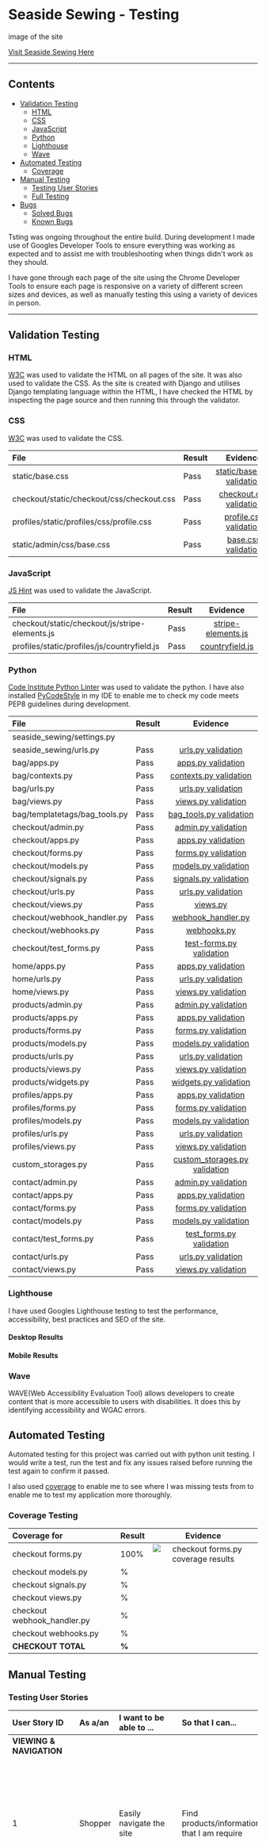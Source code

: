 # Seaside Sewing - Testing

image of the site

[Visit Seaside Sewing Here](https://seaside-sewing.herokuapp.com/)

---

## Contents

* [Validation Testing](#validation-testing)
  * [HTML](#html)
  * [CSS](#css)
  * [JavaScript](#javascript)
  * [Python](#python)
  * [Lighthouse](#lighthouse)
  * [Wave](#wave)
* [Automated Testing](#automated-testing)
  * [Coverage](#coverage-testing)
* [Manual Testing](#manual-testing)
  * [Testing User Stories](#testing-user-stories)
  * [Full Testing](#full-testing)
* [Bugs](#bugs)
  * [Solved Bugs](#solved-bugs)
  * [Known Bugs](#known-bugs)

Tsting was ongoing throughout the entire build. During development I made use of Googles Developer Tools to ensure everything was working as expected and to assist me with troubleshooting when things didn't work as they should.

I have gone through each page of the site using the Chrome Developer Tools to ensure each page is responsive on a variety of different screen sizes and devices, as well as manually testing this using a variety of devices in person.

---

## Validation Testing

### HTML

[W3C](https://validator.w3.org/) was used to validate the HTML on all pages of the site. It was also used to validate the CSS. As the site is created with Django and utilises Django templating language within the HTML, I have checked the HTML by inspecting the page source and then running this through the validator.

### CSS

[W3C](https://validator.w3.org/) was used to validate the CSS.

| File | Result | Evidence |
| :--- | :--- | :---: |
| static/base.css | Pass | [static/base.css validation](documentation/testing/validation/css/base-validation.png) |
| checkout/static/checkout/css/checkout.css | Pass | [checkout.css validation](documentation/testing/validation/css/checkout-checkout-validation.png) |
| profiles/static/profiles/css/profile.css | Pass | [profile.css validation](documentation/testing/validation/css/profiles-profile-validation.png) |
| static/admin/css/base.css| Pass | [base.css validation](documentation/testing/validation/css/admin-base-validation.png) |

### JavaScript

[JS Hint](https://jshint.com/) was used to validate the JavaScript.

| File | Result | Evidence |
| :--- | :--- | :---: |
| checkout/static/checkout/js/stripe-elements.js | Pass | [stripe-elements.js](documentation/testing/validation/js/checkout-stripe-elements-validation.png) |
| profiles/static/profiles/js/countryfield.js | Pass |[countryfield.js](documentation/testing/validation/js/profiles-countryfield-validation.png) |

### Python

[Code Institute Python Linter](https://pep8ci.herokuapp.com/) was used to validate the python. I have also installed [PyCodeStyle](https://pycodestyle.pycqa.org/en/latest/intro.html#configuration) in my IDE to enable me to check my code meets PEP8 guidelines during development.

| File | Result | Evidence |
| :--- | :--- | :---: |
| seaside_sewing/settings.py |  ||
| seaside_sewing/urls.py | Pass | [urls.py validation](documentation/testing/validation/python/seaside_sewing-urls-validation.png) |
| bag/apps.py | Pass | [apps.py validation](documentation/testing/validation/python/bag-apps-validation.png) |
| bag/contexts.py | Pass | [contexts.py validation](documentation/testing/validation/python/bag-contexts-validation.png) |
| bag/urls.py | Pass | [urls.py validation](documentation/testing/validation/python/bag-urls-validation.png) |
| bag/views.py | Pass | [views.py validation](documentation/testing/validation/python/bag-views-validation.png) |
| bag/templatetags/bag_tools.py | Pass | [bag_tools.py validation](documentation/testing/validation/python/bag-bag_tools-validation.png)|
| checkout/admin.py | Pass | [admin.py validation](documentation/testing/validation/python/checkout-admin-validation.png) |
| checkout/apps.py | Pass | [apps.py validation](documentation/testing/validation/python/checkout-apps-validation.png) |
|checkout/forms.py | Pass | [forms.py validation](documentation/testing/validation/python/checkout-forms-validation.png) |
| checkout/models.py | Pass | [models.py validation](documentation/testing/validation/python/checkout-models-validation.png) |
| checkout/signals.py | Pass | [signals.py validation](documentation/testing/validation/python/checkout-signals-validation.png) |
| checkout/urls.py | Pass | [urls.py validation](documentation/testing/validation/python/checkout-urls-validation.png) |
| checkout/views.py | Pass | [views.py](documentation/testing/validation/python/checkout-views-validation.png) |
| checkout/webhook_handler.py | Pass | [webhook_handler.py](documentation/testing/validation/python/checkout-webhook_handler-validation.png) |
| checkout/webhooks.py | Pass| [webhooks.py](documentation/testing/validation/python/checkout-webhooks-validation.png) |
| checkout/test_forms.py | Pass | [test-forms.py validation](documentation/testing/validation/python/checkout-test-forms-validation.png)|
| home/apps.py | Pass | [apps.py validation](documentation/testing/validation/python/home-apps-validation.png) |
| home/urls.py | Pass | [urls.py validation](documentation/testing/validation/python/home-urls-validation.png)|
| home/views.py | Pass | [views.py validation](documentation/testing/validation/python/home-views-validation.png) |
| products/admin.py | Pass | [admin.py validation](documentation/testing/validation/python/products-admin-validation.png) |
| products/apps.py | Pass | [apps.py validation](documentation/testing/validation/python/products-apps-validation.png) |
| products/forms.py | Pass | [forms.py validation](documentation/testing/validation/python/products-forms-validation.png) |
| products/models.py | Pass | [models.py validation](documentation/testing/validation/python/products-models-validation.png) |
| products/urls.py | Pass | [urls.py validation](documentation/testing/validation/python/products-urls-validation.png) |
| products/views.py | Pass | [views.py validation](documentation/testing/validation/python/products-views-validation.png) |
| products/widgets.py | Pass | [widgets.py validation](documentation/testing/validation/python/products-widgets-validation.png) |
| profiles/apps.py | Pass | [apps.py validation](documentation/testing/validation/python/profiles-apps-validation.png) |
| profiles/forms.py | Pass | [forms.py validation](documentation/testing/validation/python/profiles-forms-validation.png) |
| profiles/models.py | Pass | [models.py validation](documentation/testing/validation/python/profiles-models-validation.png) |
| profiles/urls.py | Pass | [urls.py validation](documentation/testing/validation/python/profiles-urls-validation.png) |
| profiles/views.py | Pass | [views.py validation](documentation/testing/validation/python/profiles-views-validation.png) |
| custom_storages.py | Pass | [custom_storages.py validation](documentation/testing/validation/python/custom_storages-validation.png) |
| contact/admin.py | Pass |[admin.py validation](documentation/testing/validation/python/contact-admin-validation.png) |
| contact/apps.py | Pass | [apps.py validation](documentation/testing/validation/python/contact-apps-validation.png) |
| contact/forms.py | Pass | [forms.py validation](documentation/testing/validation/python/contact-forms-validation.png) |
| contact/models.py | Pass | [models.py validation](documentation/testing/validation/python/contact-models-validation.png) |
| contact/test_forms.py | Pass | [test_forms.py validation](documentation/testing/validation/python/contact-test-forms-validation.png) |
| contact/urls.py | Pass | [urls.py validation](documentation/testing/validation/python/contact-urls-validation.png) |
| contact/views.py | Pass | [views.py validation](documentation/testing/validation/python/contact-views-validation.png) |

### Lighthouse

I have used Googles Lighthouse testing to test the performance, accessibility, best practices and SEO of the site.

#### Desktop Results

#### Mobile Results

### Wave

WAVE(Web Accessibility Evaluation Tool) allows developers to create content that is more accessible to users with disabilities. It does this by identifying accessibility and WGAC errors.

## Automated Testing

Automated testing for this project was carried out with python unit testing. I would write a test, run the test and fix any issues raised before running the test again to confirm it passed.

I also used [coverage](https://pypi.org/project/coverage/) to enable me to see where I was missing tests from to enable me to test my application more thoroughly.

### Coverage Testing

| Coverage for | Result | Evidence |
| :---| :--- | :---: |
| checkout forms.py | 100% | ![checkout forms.py coverage results](documentation/testing/coverage/checkout-forms.png) |
| checkout models.py | % | |
| checkout signals.py | % ||
| checkout views.py | % ||
| checkout webhook_handler.py | % ||
| checkout webhooks.py | % ||
| **CHECKOUT TOTAL** | **%**||

## Manual Testing

### Testing User Stories

| User Story ID | As a/an | I want to be able to ... | So that I can... | How is this achieved? | Evidence |
| :--- | :--- | :--- | :---| :--- | :---: |
| **VIEWING & NAVIGATION** |
| 1 | Shopper | Easily navigate the site | Find products/information that I am require | A navbar is provided at the top of the page which allows users easy access to their account, shopping bag, search bar and the product categories.   | |
| 2 | Shopper | View a category of products/filter products | Find specific items I am interested in without having to scroll through all products | When a user clicks on a category, they are then provided a dropdown with a breakdown of items within the chosen category. If a user choses the view all link, the page will display all items but the user will also be given the choice to refine the products shown via links to the sub-categories at the top of the page. | |
| 3 | Shopper | View more detail on products | to make an informed decision of if the item suits my requirements | When the user selects a product, they will be taken to the product detail page which lists more information about the item, such as the item name, price and description. A tag will display showing what category the product belongs to, along with a stock tag that displays the stock level for the product. If a rating and colour are avaiable for the product, these will also be displayed in the tags section. A user may hover over the image and they will be shown a magnified view of the item. If they wish to view a larger image, they may click on the image and a larger version of the image will open in a new browser tab.  | |
| 4 | Shopper | View items on clearance/sale easily | Save money  | There is a category choice for users called special offers which allows users to view deals or clearance items. | |
| 5 | Shopper | View my running total of purchases throughout my visit | Make sure I don't overspend & am able to track whether I meet any thresholds for site offers (e.g. free delivery) | When a user adds a product to their shopping bag, a toast will display to let the user know their addition to their bag was successful, along with showing them the items currently in their bag with their value and price. The toast also displays their total. If a user hasn't reached the threshold for the free delivery offer, they will be notified of this within the toast, which will let them know how much more they need to spend to take advantage of this offer. The shopping bag icon on the navbar will also display their total throughout their visit to the site. | |
| 6 | Shopper | View the items I currently have selected for purchase | to enable me to check I still wish to purchase the items, or amend quantites if required | Users are able to view all items selected for purchase from their bag. Their bag will list each item selected for purchase, along with the quantity, item price and subtotal for that item. At the bottom of their bag will be a section that lets them know the total for the items in their bag, the delivery charge (if applicable) and their grand total. | |
| 7 | Shopper | View ratings for products | make informed decisions about purchasing products | If a rating is avaialble for a product, this will be displayed in the tags section on the product details page. | |
| **REGISTRATION & USER ACCOUNTS** |
| 8 | Shopper | Register for an account | Have an account with the site and view my profile | Users can register for an account via the account icon in the navbar, which is available on all pages of the site. If a user doesn't have an account during checkout, they are given an option to create an account on the checkout page. | |
| 9 | Shopper | Receive an email to confirm my registration | Verify my account was created successfully |  | |
| 10 | Shopper | Log in and out | Keep my account information secure | Users are able to log in and out of their account through the account icon on the navbar which is accessible on all pages of the site. | |
| 11 | Shopper | View a profile page | Set a default delivery address and view previous purchases | Users are able to view their profile page once logged in via the account icon on the navbar which is accessible on all pages of the site. Their profile allows them to selet their default delivery information (which if filled out will prepopulate the checkout delivery information if the user is signed in). Users are also able to view their previous orders within their profile. These are listed most recent first and give the first part of the order number, the date and time of the order, items ordered with their quantities along with the order total. If the user clicks on the order number, they will then be taken to a more detailed breakdown of their order. | |
| 12 | Shopper | Reset my password | Recover my account | If a user has forgotten their password, they can click on the forgotten password button during login to reset their password. | |
| **SORTING & SEARCHING** |
| 13 | Shopper | Sort the list of available products | Easily identify the best rated, best priced and categorically sort products | Users may view products bases on their price, rating or category from the navbar by selecting all products and then the option they want from the dropdown.  | |
| 14 | Shopper | Sort a specific category of products | Find the best-priced or best-rated product in a specific category, or sort the products in that category by name | Users are given chance to sort products on the products pages via a sort dropdown in the top right. This allows users to sort products by their name, price, rating and category - ascending or descending. | |
| 15 | Shopper | Sort multiple categories of products simutaneously | Find the best-priced or best-rated products across broad categories, such as fabric or habedashery | | |
| 16 | Shopper | Search for a product by name or description | Find a specific product I'd like to purchase | Users are provided with a search bar in the navbar which allows them to search for items. The search not only checks the product name, but also their description for the search term used.  | |
| 17 | Shopper | Easily see what I've searched for and the number of results | Quickly decide whether the product I want is available | Users are given feedback on their search term and the number of products which match the search term on the results page in the top left. | |
| **PURCHASING & CHECKOUT** |
| 18 | Shopper | Easily select the quantity of a product when purchasing it | Ensure I don't accidentally select the wrong product quantity | Users are provided a quantity input box on the product detail page which allows them to increase or decrease the quantity required using the plus or minus buttons. The buttons are coloured to also provide visual understanding for the user of their purpose. Users may also type the value they wish to purchase directly into the quantity box. Once a user adds a product to their bag they receive a toast notification of the product they've added together with the quantity.  | |
| 19 | Shopper | View items in my bag to be purchased | Identify the total cost of my purchase and all items I will receive | When the user views their bag, they will be presented with a list of all items selected for purchase, information shown will include an image of the item, the items name, the quantity of the item selected, the unit price of the item and the subtotal price for that item. At the bottom of the bag the user will be given the subtotal for all the items they are purchasing, the delivery fee (if applicable) and the grand total of their order. | |
| 20 | Shopper | Adjust the quantity of individual items in my bag | Easily make changes to my purchase before checkout | The users are given a quantity selector in the bag that looks the same as on the product detail page to provide continuity and familiarity for the user. Once the user has selected the new quantity of the item, they click the update link under the quantity input and the page will reload with the new quantities. If a user decides they would like to remove the item completely from their bag they can remove the item by clicking the remove link under the product. This removes the product and shows a toast which confirms that the user has successfully deleted the selected item from their bag.  | |
| 21 | Shopper | Easily eneter my payment information | Check out quickly and with no hassles | When a user is taken to the checkout page they can clearly see 3 sections of information that need to be completed to complete their order - their details, the delivery information and the payment information. Feedback is provided to the user whilst completing the checkout if any information they give is invalid. | |
| 22 | Shopper | Feel my personal and payment information is safe and secure | Confidently provide the needed information to make a purchase | Seaside Sewing provides its checkout facilities through Stripe | |
| 23 | Shopper | View an order confirmation after checkout | Verify that I haven't made any mistakes | Users are taking to an order confirmation page once they have successfully checked out which provides them with their order information, such as their order details and the order date.  They are also shown their order details which lists the items they have purchased along with their quantity and the price of the item. A delivery section provides them with information on where they are having their order delivered to and finally they are shown the billing information section which provides them with their total, the delivery fee (if applicable) and the grand total for their order. | |
| 24 | Shopper | Receive an email confirmation after checking out | Keep the confirmation of what I've purchased for my records | Upon successful checkout, a user will be sent a confirmation email to the email address provided at checkout to confirm their order. | |
| **ADMIN & STORE MANAGEMENT** |
| 25 | Store Owner | Add a product | Add new items to my store | Admin are able to add new products to the store directly from the store website when logged in as a superuser. This option is provided to them under the account icon in the navbar - product management. If an admin clicks on this link, they will be taken to the add product page where they can add a new item to be added to the store. | |
| 26 | Store Owner | Edit/update a product | Change product prices, descriptions, images and other product criteria | When a superuser is logged in, they are shown an edit button underneath each product on the products page, and are also shown an edit button when viewing a product. Once clicked they will be taken to a page similar in layout to the add product page (to provide continuity and familarity) and are able to edit the products information. | |
| 27 | Store Owner | Delete a product | Remove items that are no longer for sale | When a superuser is logged in, they are shown a delete button underneath each product on the products page, and are also shown a delete button when viewing a product. Once clicked they a modal will pop up asking them to confirm they wish to delete this product, and notifying them that this action cannot be undone. The superuser is given a choice to delete the product or cancel. The modal provides a layer of protection to product deletion and should prevent accidental deletion of products. | |

### Full Testing

Full testing was performed on the following devices:

* Mobile:
  * iPhone 13 Pro
  * iPhone 14
  * iPhone 11 Pro
* Tablet:
  * iPad Air 2
* Laptop:
  * Macbook Pro 2021 14 inch Screen
* Desktop
  * 34 inch ultrawide Monitor

Testing was also performed using the following browsers:

* Chrome
* FireFox
* Safari

Additional testing was carried out by friends and family on a variety of devices and screens.

| Feature | Expected Outcome | Testing Performed | Result | Pass/Fail |
| :--- | :--- | :--- | :--- | :--- |
| NAVBAR |
| | | | | |
| FOOTER |
| | | | | |

## Bugs

### Solved Bugs

| No | Bug | How I solved the issue | Evidence |
|:--- | :--- | :--- | :---: |
| 1 | The jQuery was not working for the toasts. | I researched this issue on slack and it seemed to be a known error with the toasts and bootstrap 5. As I am on a very tight deadline for this project and could not find a solution over an afternoon, despite bootstrap 5 being compatible for use with jQuery, I have decided to unfortunately bite the bullet and revert the bootstrap version used in the project down to 4.6.2. This has also meant that I have had to spend a bit of time updating some of the bootstrap classes used in the project (such as float-end to float-right) and has meant a large refactor of the categories and account navbars. | |
| 2 | Update link in bag not updating quantities | I spent a lot of time looking into this issue, only to come back the next day and realise that I had placed the update link after the delete link. This meant that the previous element was then the delete link and not the form as it should have been. I have moved the update link above the delete link and it now works correctly. | |
| 3 | Delete link in bag and update quantity to 0 were throwing a keyerror and internal server error 500 | I had added int: into the item_id part of the path in the bag urls file. This was preventing the functions working correctly | |
| 4 | Instance in the checkout view | When trying to checkout I received a valueError stating there was no HttpResponse object, and that it returned None. This was due to me not defining the instance. I needed to add line 40 to my checkout views, and also needed to add a return for if the instance failed (this step was missing from the BA tutorial) | ![instance-error](documentation/bugs/instance-error.png) |
| 5 | Float error in checkout | I was getting the following error when checking out. This error was due to my delivery fee in the settings.py file being declared as a float, and the order total being a decimal. I could either cast the order total to a float or import decimal into settings and define the delivery fee as a decimal to prevent an error with the delivery fee. I decided to import decimal into the settings folder. | ![Float Error](documentation/bugs/float-error.png) |
| 6 | Delivery Fee not displaying correctly in the admin | it was adding the total to the delivery fee - so just needed to remove the total and only reference the delivery fee |  |
| 7 | Webhooks returning 400 & 500 errors | There were 2 spelling errors and a wrong class name causing the issues, once these were corrected, the webhooks work as expected | ![Webhook error](documentation/bugs/wh-error.png) |
| 8 | Success toasts were not displaying when adding items, but did display when logging in | I checked that the syntax was correct for the bootstrap version being used and knew that the toast was there as it was showing in the page code. Ed from tutoring saved the day when he spotted that I had omitted the `block.` from the front of my supertag in the bag.html. This meant that I was overwriting the toasts script with the scripts in the base.html file rather than adding to it. |
| 9 | Adding additional products already in the bag were not being added to the current quantity but overwriting it. The item_id was being passed to the view as an integer, but was then being converted to a string in the bag. | This one really puzzled me. I went back through the course content, searched on slack and did some googling but couldn't find a way to fix this. I therefore contacted tutor support and after trying a number of different possible solutions the only way we could find that worked was to cast the item_id as a string at the beginning of the add to bag view. This is obviously not a perfect solution, but works for the moment until I can dig into this further to find the cause. Update: We discovered that I was actually specifying the item_id as an integer in the path for the add to bag view, by removing this from the path, the add to bag function works as it should without having to cast the item_id to a string. This solution is much more elegant and so has been implemented. |
| 10 | Implementating enabling/disabling of the quantity buttons using the stock value in the shopping bag. I had managed to get this feature working within the product details page, however in the bag the plus button would disable once it reached the stock value, but if the value was lowered it would not enable. | This was an easy fix once someone pointed out to me that an item only had a quantity and product being passed to it. To solve the issue I needed to pass the stock value to the bag in the bags context. Once I did this the quantity buttons worked as I expected, the plus button would disable once it reached the stock value, and if the user reduced the quantity to under this amount, the plus button was enabled. | ![Solved bug 10](documentation/bugs/solved-bug-10.gif) |
| 11 | Product description was turning bold on addition of item to cart | Removed some unrequired strong tags from the success toast | ![Solved bug 11](documentation/bugs/solved-bug-11.gif) |

### Known Bugs

| No | Bug | Evidence |
|:--- | :--- | :---: |
| 1 | The confirmation email is not rounding the values to 2 decimal places and the contact.email value is not displaying | ![Confirmation Email Bug](documentation/bugs/confirmation-email.png) |
